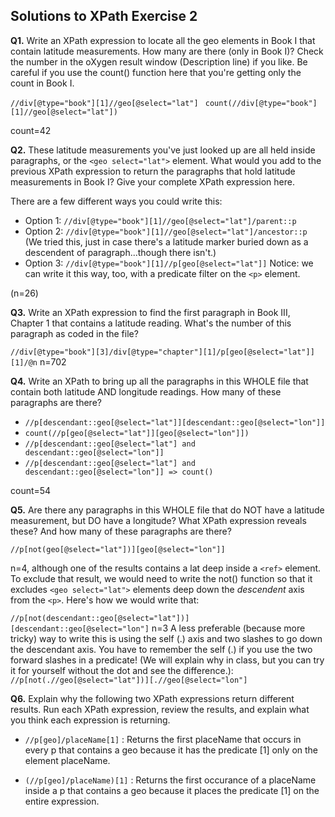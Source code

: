 ## Solutions to XPath Exercise 2 ##

**Q1.** Write an XPath expression to locate all the geo elements in Book I that contain latitude measurements. How many are there (only in Book I)? Check the number in the oXygen result window (Description line) if you like. Be careful if you use the count() function here that you're getting only the count in Book I.

`//div[@type="book"][1]//geo[@select="lat"] `
`count(//div[@type="book"][1]//geo[@select="lat"])`

count=42

**Q2.** These latitude measurements you've just looked up are all held inside paragraphs, or the `<geo select="lat">` element. What would you add to the previous XPath expression to return the paragraphs that hold latitude measurements in Book I? Give your complete XPath expression here.

There are a few different ways you could write this:
* Option 1: `//div[@type="book"][1]//geo[@select="lat"]/parent::p` 
* Option 2: `//div[@type="book"][1]//geo[@select="lat"]/ancestor::p` (We tried this, just in case there's a latitude marker buried down as a descendent of paragraph...though there isn't.)
* Option 3: `//div[@type="book"][1]//p[geo[@select="lat"]]` Notice: we can write it this way, too, with a predicate filter on the `<p>` element.

(n=26)

**Q3.** Write an XPath expression to find the first paragraph in Book III, Chapter 1 that contains a latitude reading. What's the number of this paragraph as coded in the file?

`//div[@type="book"][3]/div[@type="chapter"][1]/p[geo[@select="lat"]][1]/@n`
n=702

**Q4.** Write an XPath to bring up all the paragraphs in this WHOLE file that contain both latitude AND longitude readings. How many of these paragraphs are there?

  * `//p[descendant::geo[@select="lat"]][descendant::geo[@select="lon"]]`
  * `count(//p[geo[@select="lat"]][geo[@select="lon"]])`
  * `//p[descendant::geo[@select="lat"] and descendant::geo[@select="lon"]]`
  * `//p[descendant::geo[@select="lat"] and descendant::geo[@select="lon"]] => count()`

count=54

**Q5.** Are there any paragraphs in this WHOLE file that do NOT have a latitude measurement, but DO have a longitude? What XPath expression reveals these? And how many of these paragraphs are there? 

`//p[not(geo[@select="lat"])][geo[@select="lon"]]`

n=4, although one of the results contains a lat deep inside a `<ref>` element. To exclude that result, we would need to write the not() function so that it excludes `<geo select="lat">` elements deep down the *descendent* axis  from the `<p>`. Here's how we would write that:

`//p[not(descendant::geo[@select="lat"])][descendant::geo[@select="lon"]`
n=3
A less preferable (because more tricky) way to write this is using the self (.) axis and two slashes to go down the descendant axis. You have to remember the self (.) if you use the two forward slashes in a predicate! (We will explain why in class, but you can try it for yourself without the dot and see the difference.): 
`//p[not(.//geo[@select="lat"])][.//geo[@select="lon"]`

**Q6.** Explain why the following two XPath expressions return different results. Run each XPath expression, review the results, and explain what you think each expression is returning.

*  `//p[geo]/placeName[1]` : Returns the first placeName that occurs in every p that contains a geo because it has the predicate [1] only on the element placeName.

* `(//p[geo]/placeName)[1]` : Returns the first occurance of a placeName inside a p that contains a geo because it places the predicate [1] on the entire expression.
